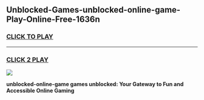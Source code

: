 
## Unblocked-Games-unblocked-online-game-Play-Online-Free-1636n
<h3>
<a href="https://premium76.site?title=unblocked-online-game&ref=26A">CLICK TO PLAY</a></h3>
<hr>

<h3>
<a href="https://premium76.site?title=unblocked-online-game&ref=26A">CLICK 2 PLAY</a>
  
</h3>

<a href="https://premium76.site?title=unblocked-online-game&ref=26A"><img src="https://clearcache.store/games.png"></a>


**unblocked-online-game games unblocked: Your Gateway to Fun and Accessible Online Gaming**

